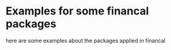 Examples for some financal packages
========================================================

here are some examples about the packages applied in financal 

